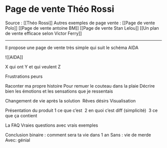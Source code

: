# Page de vente Théo Rossi
Source : [[Théo Rossi]] 
Autres exemples de page vente : [[Page de vente Polo]] [[Page de vente antoine BM]] [[Page de vente Stan Lelou]] [[Un plan de vente efficace selon Victor Ferry]]
***

Il propose une page de vente très simple qui suit le schéma AIDA

![[AIDA]]

X qui ont Y et qui veulent Z

Frustrations peurs

Raconter ma propre histoire
Pour remuer le couteau dans la plaie
Décrire bien les émotions et les sensations que je ressentais

Changement de vie après la solution 
Rêves désirs
Visualisation

Présentation du produit
1 ce que c’est 
2 en quoi c’est diff (simplicité) 
3 ce que ça contient

La FAQ
Vraies questions avec vrais exemples

Conclusion binaire : comment sera ta vie dans 1 an
Sans : vie de merde
Avec: génial